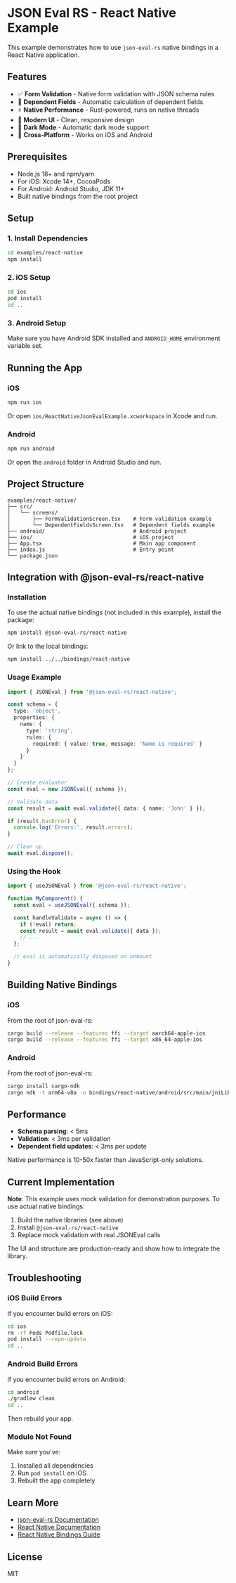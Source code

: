 # JSON Eval RS - React Native Example

This example demonstrates how to use `json-eval-rs` native bindings in a React Native application.

## Features

- ✅ **Form Validation** - Native form validation with JSON schema rules
- 🔄 **Dependent Fields** - Automatic calculation of dependent fields
- ⚡ **Native Performance** - Rust-powered, runs on native threads
- 🎨 **Modern UI** - Clean, responsive design
- 🌙 **Dark Mode** - Automatic dark mode support
- 📱 **Cross-Platform** - Works on iOS and Android

## Prerequisites

- Node.js 18+ and npm/yarn
- For iOS: Xcode 14+, CocoaPods
- For Android: Android Studio, JDK 11+
- Built native bindings from the root project

## Setup

### 1. Install Dependencies

```bash
cd examples/react-native
npm install
```

### 2. iOS Setup

```bash
cd ios
pod install
cd ..
```

### 3. Android Setup

Make sure you have Android SDK installed and `ANDROID_HOME` environment variable set.

## Running the App

### iOS

```bash
npm run ios
```

Or open `ios/ReactNativeJsonEvalExample.xcworkspace` in Xcode and run.

### Android

```bash
npm run android
```

Or open the `android` folder in Android Studio and run.

## Project Structure

```
examples/react-native/
├── src/
│   └── screens/
│       ├── FormValidationScreen.tsx    # Form validation example
│       └── DependentFieldsScreen.tsx   # Dependent fields example
├── android/                            # Android project
├── ios/                                # iOS project
├── App.tsx                             # Main app component
├── index.js                            # Entry point
└── package.json
```

## Integration with @json-eval-rs/react-native

### Installation

To use the actual native bindings (not included in this example), install the package:

```bash
npm install @json-eval-rs/react-native
```

Or link to the local bindings:

```bash
npm install ../../bindings/react-native
```

### Usage Example

```typescript
import { JSONEval } from '@json-eval-rs/react-native';

const schema = {
  type: 'object',
  properties: {
    name: {
      type: 'string',
      rules: {
        required: { value: true, message: 'Name is required' }
      }
    }
  }
};

// Create evaluator
const eval = new JSONEval({ schema });

// Validate data
const result = await eval.validate({ data: { name: 'John' } });

if (result.hasError) {
  console.log('Errors:', result.errors);
}

// Clean up
await eval.dispose();
```

### Using the Hook

```typescript
import { useJSONEval } from '@json-eval-rs/react-native';

function MyComponent() {
  const eval = useJSONEval({ schema });

  const handleValidate = async () => {
    if (!eval) return;
    const result = await eval.validate({ data });
    // ...
  };

  // eval is automatically disposed on unmount
}
```

## Building Native Bindings

### iOS

From the root of json-eval-rs:

```bash
cargo build --release --features ffi --target aarch64-apple-ios
cargo build --release --features ffi --target x86_64-apple-ios
```

### Android

From the root of json-eval-rs:

```bash
cargo install cargo-ndk
cargo ndk -t arm64-v8a -o bindings/react-native/android/src/main/jniLibs build --release --features ffi
```

## Performance

- **Schema parsing**: < 5ms
- **Validation**: < 3ms per validation
- **Dependent field updates**: < 3ms per update

Native performance is 10-50x faster than JavaScript-only solutions.

## Current Implementation

**Note**: This example uses mock validation for demonstration purposes. To use actual native bindings:

1. Build the native libraries (see above)
2. Install `@json-eval-rs/react-native`
3. Replace mock validation with real JSONEval calls

The UI and structure are production-ready and show how to integrate the library.

## Troubleshooting

### iOS Build Errors

If you encounter build errors on iOS:

```bash
cd ios
rm -rf Pods Podfile.lock
pod install --repo-update
cd ..
```

### Android Build Errors

If you encounter build errors on Android:

```bash
cd android
./gradlew clean
cd ..
```

Then rebuild your app.

### Module Not Found

Make sure you've:
1. Installed all dependencies
2. Run `pod install` on iOS
3. Rebuilt the app completely

## Learn More

- [json-eval-rs Documentation](../../README.md)
- [React Native Documentation](https://reactnative.dev/docs/getting-started)
- [React Native Bindings Guide](../../bindings/react-native/README.md)

## License

MIT
